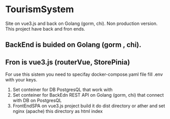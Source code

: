# TourismSystem
Site on vue3.js and back on Golang (gorm, chi). Non production version.
This project have back and fron ends.

## BackEnd is buided on Golang (gorm , chi).
## Fron is vue3.js (routerVue, StorePinia)

For use this sistem you need to specifay docker-compose.yaml file
fill .env with your keys.

1. Set conteiner for DB PostgresQL that work with
2. Set conteiner for BackEdn REST API on Golang (gorm, chi) that connect with DB on PostgresQL
3. FrontEndSPA on vue3.js project build it do dist directory or ather and set nginx (apache) this directory as html index

